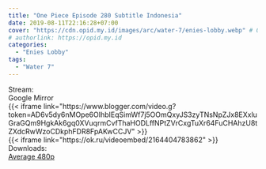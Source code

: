 ```yaml
---
title: "One Piece Episode 280 Subtitle Indonesia"
date: 2019-08-11T22:16:28+07:00
cover: "https://cdn.opid.my.id/images/arc/water-7/enies-lobby.webp" # Optional, cover
# authorlink: https://opid.my.id
categories:
  - "Enies Lobby"
tags:
  - "Water 7"
---
```

<div class="ui menu violet borderless inverted">
  <div class="header item active">
        Stream:
    </div>
  <a class="active item" data-tab="google">
    <i class="google drive icon"></i> Google
  </a>
  <a class="item nounderline" data-tab="mirror">
    <i class="odnoklassniki icon"></i> Mirror
  </a>
</div>
<div class="ui bottom attached tab segment active" style="border:0 !important;" data-tab="google">
 {{< iframe link="https://www.blogger.com/video.g?token=AD6v5dy6nMOpe6OIhbIEqSimWf7j5OOmQxyJS3zyTNsNpZJx8EXxluGraGQm9HgkAk6gq0XVuqrmCvfThaHODLffNPtZVrCxgTuXr64FuCHAhzU8tZXdcRwWzoCDkphFDR8FpAKwCCJV" >}}
</div>
<div class="ui bottom attached tab segment" style="border:0 !important;" data-tab="mirror">
{{< iframe link="https://ok.ru/videoembed/2164404783862" >}}
</div>
<div class="ui menu violet borderless inverted">
  <div class="header item active">
        Downloads:
    </div>
  <a class="item nounderline" href="https://ouo.io/x4UotV" target="_blank" rel="dofollow"><i class="google drive icon"></i>
    Average 480p</a>
</div>